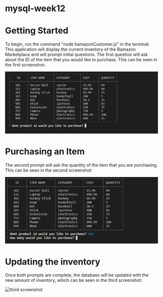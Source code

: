 # mysql-week12

# Getting Started

To begin, run the command "node bamazonCustomer.js" in the terminal.
This application will display the current inventory of the Bamazon Marketplace and will prompt initial questions.
The first question will ask about the ID of the item that you would like to purchase. This can be seen in the first screenshot:

![first screenshot](./screenshots/initial.png)


# Purchasing an Item

The second prompt will ask the quantity of the item that you are purchasing. This can be seen in the second screenshot:

![Second screenshot](./screenshots/secondPrompt.png)


# Updating the inventory 
 
 Once both prompts are complete, the database will be updated with the new amount of inventory, which can be seen in the third screenshot: 

 ![third screenshot](./screenshots/completeTransactions.png)